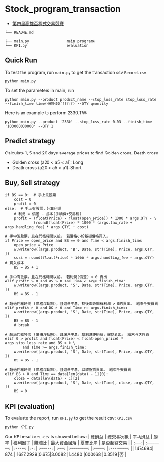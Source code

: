 # Stock_program_transaction  
- [第四屆高雄盃程式交易競賽](https://bhuntr.com/tw/competitions/eqpkavrw0olm1wupbd)  

```
└── README.md 

├── main.py                 main programe
└── KPI.py                  evaluation 
```  

## Quick Run
To test the program, run `main.py` to get the transaction csv `Record.csv`  
```
python main.py
```
To set the parameters in main, run
```
python main.py --product product_name --stop_loss_rate stop_loss_rate --finish_time time(HHMMSSffffff) --QTY quantity
```
Here is an example to perform 2330.TW:
```
python main.py --product '2330' --stop_loss_rate 0.03 --finish_time '103000000000' --QTY 1
```

## Predict strategy  
Calculate 1, 5 and 20 days average prices to find Golden cross, Death cross  
- Golden cross (a20 < a5 < a1): Long  
- Death cross (a20 > a5 > a1): Short

## Buy, Sell strategy  
```
if BS == 0:  # 手上沒股票
    cost = 0
    profit = 0
else:  # 手上有股票，計算利潤
    # 利潤 = 價差 - 成本(手續費+交易稅)
    profit = (float(Price) - float(open_price)) * 1000 * args.QTY - \
             (round(float(Price) * 1000 * (args.tax_rate + args.handling_fee) * args.QTY) + cost)

# 手中沒股票，且在門檻時間以前。 若價格小於基礎價格買入。
if Price == open_price and BS == 0 and Time < args.finish_time:
    open_price = Price
    w.writerow([args.product, 'B', Date, str(Time), Price, args.QTY, ])
    cost = round(float(Price) * 1000 * args.handling_fee * args.QTY)  # 買入成本
    BS = BS + 1

# 手中有股票，且在門檻時間以前。 若利潤(價差) > 0 賣出
elif profit > 0 and BS > 0 and Time < args.finish_time:
    w.writerow([args.product, 'S', Date, str(Time), Price, args.QTY, ])
    BS = BS - 1

# 超過門檻時間 (價格浮動期)，且還未平倉，找後面時間有利潤 > 0的賣出。 結束今天買賣
elif profit > 0 and BS > 0 and Time >= args.finish_time:
    w.writerow([args.product, 'S', Date, str(Time), Price, args.QTY, ])
    BS = BS - 1
    # break

# 超過門檻時間 (價格浮動期)，且還未平倉，並到達停損點，趕快賣出。 結束今天買賣
elif 0 > profit and float(Price) < float(open_price) * args.stop_loss_rate and BS > 0 \
        and Time >= args.finish_time:
    w.writerow([args.product, 'S', Date, str(Time), Price, args.QTY, ])
    BS = BS - 1

# 超過門檻時間 (價格浮動期)，且還未平倉，以收盤價賣出。 結束今天買賣
elif BS > 0 and Time == data[len(data) - 1][0]:
    close = data[len(data) - 1][2]
    w.writerow([args.product, 'S', Date, str(Time), close, args.QTY, ])
    BS = 0
```

## KPI (evaluation)  
To evaluate the report, run `KPI.py` to get the result csv: `KPI.csv`
```
python KPI.py
```
Our KPI result `KPI.csv` is showed bellow:
| 總損益 | 總交易次數 | 平均損益 | 勝率 | 獲利因子 | 賺賠比 | 最大資金回落 | 夏普比率 | 是否超額交易 |
| :---: | :--------: | :-----: | :-: | :------: | :---: | :---------: | :-----: | :---------: |
|1474694| 874       | 1687.2929|0.675|3.0082    |1.4480 |600068       |0.3519   |否            |

